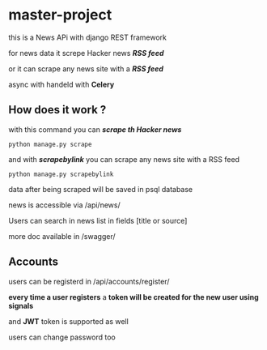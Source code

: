 # master-project

this is a News APi with django REST framework 

for news data it screpe Hacker news ***RSS feed***

or it can scrape any news site with a ***RSS feed***

async with handeld with <b>Celery</b>

## How does it work ? 


with this command you can *__scrape th Hacker news__*

    python manage.py scrape

and with *__scrapebylink__* you can scrape any news site with a RSS feed

    python manage.py scrapebylink

data after being scraped will be saved in psql database

news is accessible via /api/news/

Users can search in news list in fields [title or source]

more doc available in /swagger/

## Accounts 

users can be registerd in /api/accounts/register/

**every time a user registers** a **token will be created for the new user using signals**

and **JWT** token is supported as well 

users can change password too
